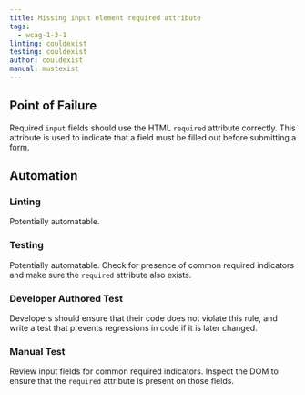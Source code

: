 ```yaml
---
title: Missing input element required attribute
tags: 
  - wcag-1-3-1
linting: couldexist
testing: couldexist
author: couldexist
manual: mustexist
---
```


## Point of Failure

Required `input` fields should use the HTML `required` attribute correctly. This attribute is used to indicate that a field must be filled out before submitting a form.

## Automation

### Linting

Potentially automatable.  

### Testing

Potentially automatable. Check for presence of common required indicators and make sure the `required` attribute also exists.

### Developer Authored Test

Developers should ensure that their code does not violate this rule, and write a test that prevents regressions in code if it is later changed.

### Manual Test

Review input fields for common required indicators. Inspect the DOM to ensure that the `required` attribute is present on those fields.
